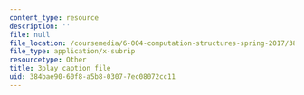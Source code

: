 ```yaml
---
content_type: resource
description: ''
file: null
file_location: /coursemedia/6-004-computation-structures-spring-2017/384bae9060f8a5b803077ec08072cc11_UuUPG_amkWc.srt
file_type: application/x-subrip
resourcetype: Other
title: 3play caption file
uid: 384bae90-60f8-a5b8-0307-7ec08072cc11
---
```

